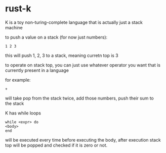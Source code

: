 # rust-k

K is a toy non-turing-complete language that is actually just a stack machine

to push a value on a stack (for now just numbers):
```
1 2 3
```
this will push 1, 2, 3 to a stack, meaning curretn top is 3

to operate on stack top, you can just use whatever operator you want that is currently present in a language

for example:
```
+
```
will take pop from the stack twice, add those numbers, push their sum to the stack

K has while loops

```
while <expr> do
<body>
end
```

<expr> will be executed every time before executing the body, after <expr> execution stack top will be popped
and checked if it is zero or not.
